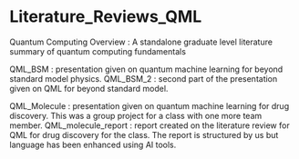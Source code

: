 # Literature_Reviews_QML

Quantum Computing Overview : A standalone graduate level literature summary of quantum computing fundamentals

QML_BSM : presentation given on quantum machine learning for beyond standard model physics.
QML_BSM_2 : second part of the presentation given on QML for beyond standard model.

QML_Molecule : presentation given on quantum machine learning for drug discovery. This was a group project for a class with one more team member. 
QML_molecule_report : report created on the literature review for QML for drug discovery for the class. The report is structured by us but language has been enhanced using AI tools.

